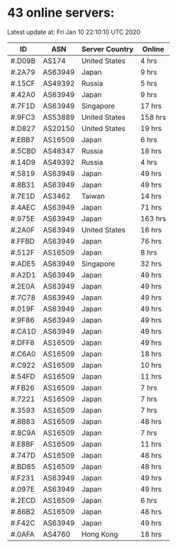 # 43 online servers:

Latest update at: Fri Jan 10 22:10:10 UTC 2020

| ID | ASN | Server Country | Online |
| -- | --- | -------------- | ------ |
| #.D09B | AS174 | United States | 4 hrs |
| #.2A79 | AS63949 | Japan | 9 hrs |
| #.15CF | AS49392 | Russia | 5 hrs |
| #.42A0 | AS63949 | Japan | 9 hrs |
| #.7F1D | AS63949 | Singapore | 17 hrs |
| #.9FC3 | AS53889 | United States | 158 hrs |
| #.D827 | AS20150 | United States | 19 hrs |
| #.EBB7 | AS16509 | Japan | 6 hrs |
| #.5CBD | AS48347 | Russia | 18 hrs |
| #.14D9 | AS49392 | Russia | 4 hrs |
| #.5819 | AS63949 | Japan | 49 hrs |
| #.8B31 | AS63949 | Japan | 49 hrs |
| #.7E1D | AS3462 | Taiwan | 14 hrs |
| #.4AEC | AS63949 | Japan | 71 hrs |
| #.975E | AS63949 | Japan | 163 hrs |
| #.2A0F | AS63949 | United States | 16 hrs |
| #.FFBD | AS63949 | Japan | 76 hrs |
| #.512F | AS16509 | Japan | 8 hrs |
| #.ADE5 | AS63949 | Singapore | 32 hrs |
| #.A2D1 | AS63949 | Japan | 49 hrs |
| #.2E0A | AS63949 | Japan | 49 hrs |
| #.7C78 | AS63949 | Japan | 49 hrs |
| #.019F | AS63949 | Japan | 49 hrs |
| #.9F86 | AS63949 | Japan | 49 hrs |
| #.CA1D | AS63949 | Japan | 49 hrs |
| #.DFF8 | AS16509 | Japan | 49 hrs |
| #.C6A0 | AS16509 | Japan | 18 hrs |
| #.C922 | AS16509 | Japan | 10 hrs |
| #.54FD | AS16509 | Japan | 11 hrs |
| #.FB26 | AS16509 | Japan | 7 hrs |
| #.7221 | AS16509 | Japan | 7 hrs |
| #.3593 | AS16509 | Japan | 7 hrs |
| #.8B83 | AS16509 | Japan | 48 hrs |
| #.8C9A | AS16509 | Japan | 7 hrs |
| #.E8BF | AS16509 | Japan | 11 hrs |
| #.747D | AS16509 | Japan | 48 hrs |
| #.BD85 | AS16509 | Japan | 48 hrs |
| #.F231 | AS63949 | Japan | 49 hrs |
| #.097E | AS63949 | Japan | 49 hrs |
| #.2ECD | AS16509 | Japan | 6 hrs |
| #.86B2 | AS16509 | Japan | 48 hrs |
| #.F42C | AS63949 | Japan | 49 hrs |
| #.0AFA | AS4760 | Hong Kong | 18 hrs |

